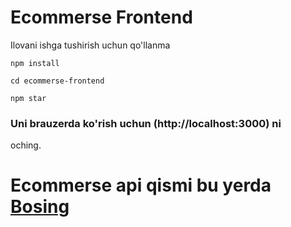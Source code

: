 # Ecommerse Frontend
<p>Ilovani ishga tushirish uchun qo'llanma</p>

```
npm install
```

```
cd ecommerse-frontend
```

```
npm star
```



### Uni brauzerda ko'rish uchun (http://localhost:3000) ni
oching.

# Ecommerse api qismi bu yerda <a href="https://github.com/rshehroz1/ecommerse-api">Bosing</a>